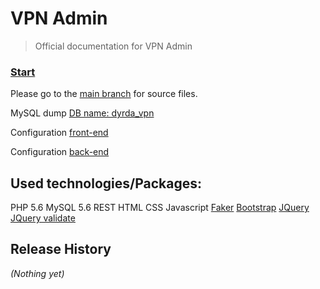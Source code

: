 # VPN Admin

> Official documentation for VPN Admin

### [Start](/web/index.php)

Please go to the [main branch](https://github.com/vdyrda/vpn) for source files.

MySQL dump [DB name: dyrda_vpn](/dyrda_vpn.sql) 

Configuration [front-end](/web/js/script.js) 

Configuration [back-end](/rest/config.php) 


## Used technologies/Packages:
PHP 5.6
MySQL 5.6
REST
HTML
CSS
Javascript
[Faker](https://github.com/fzaninotto/Faker)
[Bootstrap](http://getbootstrap.com/)
[JQuery](http://jquery.com/)
[JQuery validate](https://jqueryvalidation.org/documentation/)

## Release History
_(Nothing yet)_